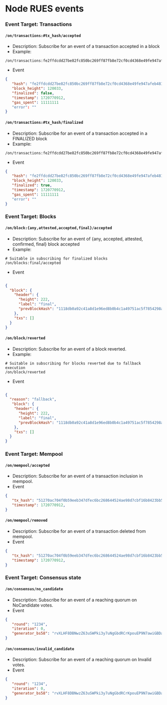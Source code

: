  # Node RUES events

### Event Target: Transactions

#### `/on/transactions:#tx_hash/accepted`
- Description: Subscribe for an event of a transaction accepted in a block
- Example:

```
/on/transactions:fe2ffdcdd27be82fc850bc269ff87fb8e72cf0cd4368e49fe947afeb48167f08/accepted
```

- Event  

```json
{
   "hash": "fe2ffdcdd27be82fc850bc269ff87fb8e72cf0cd4368e49fe947afeb48167f08",
   "block_height": 120033,
   "finalized": false,
   "timestamp": 1720770912,
   "gas_spent": 11111111
   "error": ""
}
```

#### `/on/transactions:#tx_hash/finalized`
- Description: Subscribe for an event of a transaction accepted in a FINALIZED block
- Example:

```
/on/transactions:fe2ffdcdd27be82fc850bc269ff87fb8e72cf0cd4368e49fe947afeb48167f08/finalized
```

- Event 

```json
{
   "hash": "fe2ffdcdd27be82fc850bc269ff87fb8e72cf0cd4368e49fe947afeb48167f08",
   "block_height": 120033,
   "finalized": true,
   "timestamp": 1720770912,
   "gas_spent": 11111111
   "error": ""
}
```

### Event Target: Blocks

#### `/on/block:{any,attested,accepted,final}/accepted`
- Description: Subscribe for an event of {any, accepted, attested, confirmed, final} block accepted 
- Example:

```
# Suitable in subscribing for finalized blocks
/on/blocks:final/accepted
```

- Event
```json

{
  "block": {
    "header": {
      "height": 222,
      "label": "final",
      "prevBlockHash": "1118db0a92c41a8d1e96ed8b0b4c1a49751ac5f7854298a7d53eba7ebfe07caa"
    },
    "txs": []
  }
}
```

#### `/on/block/reverted`
- Description: Subscribe for an event of a block reverted.
- Example:

```
# Suitable in subscribing for blocks reverted due to fallback execution
/on/block/reverted
```

- Event

```json

{
  "reason": "fallback", 
   "block": {
    "header": {
      "height": 222,
      "label": "final",
      "prevBlockHash": "1118db0a92c41a8d1e96ed8b0b4c1a49751ac5f7854298a7d53eba7ebfe07caa"
    },
    "txs": []
  }
}
```

### Event Target: Mempool

#### `/on/mempool/accepted`
- Description: Subscribe for an event of a transaction inclusion in mempool.
- Event

```json
{
   "tx_hash": "51270ac704f0b59eeb347dfec6bc268644524ae98d7cbf16b8423bb5c824abe9",
   "timestamp": 1720770912,
}
```


#### `/on/mempool/removed`
- Description: Subscribe for an event of a transaction deleted from mempool.
- Event

```json
{
   "tx_hash": "51270ac704f0b59eeb347dfec6bc268644524ae98d7cbf16b8423bb5c824abe9",
   "timestamp": 1720770912,
}
```

### Event Target: Consensus state

#### `/on/consensus/no_candidate`
- Description: Subscribe for an event of a reaching quorum on NoCandidate votes.
- Event

```json
{
   "round": "1234",
   "iteration": 0,
   "generator_bs58": "rvXLHF8DBNwzZ63uSWPki3y7uNgGbdRCrKpouEP9N7awiGBDaP1uz.."
}
```
 
#### `/on/consensus/invalid_candidate`
- Description: Subscribe for an event of a reaching quorum on Invalid votes.
- Event

```json
{
   "round": "1234",
   "iteration": 0,
   "generator_bs58": "rvXLHF8DBNwzZ63uSWPki3y7uNgGbdRCrKpouEP9N7awiGBDaP1uz.."
}
```
 